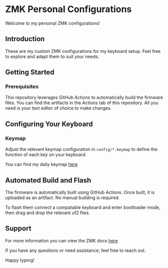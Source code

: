 # ZMK Personal Configurations

Welcome to my personal ZMK configurations!

## Introduction

These are my custom ZMK configurations for my keyboard setup. Feel free to explore and adapt them to suit your needs.

## Getting Started

### Prerequisites

This repository leverages GitHub Actions to automatically build the firmware files. You can find the artifacts in the Actions tab of this repository. All you need is your text editor of choice to make changes.

## Configuring Your Keyboard

### Keymap

Adjust the relevant keymap configuration in `config/*.keymap` to define the function of each key on your keyboard.

You can find my daily keymap [here](config/base_lower.keymap)

## Automated Build and Flash

The firmware is automatically built using GitHub Actions. Once built, it is uploaded as an artifact. No manual building is required.

To flash them connect a compatable keyboard and enter bootloader mode, then drag and drop the relevant uf2 files. 

## Support

For more information you can view the ZMK docs [here](https://zmk.dev/docs/development/documentation)

If you have any questions or need assistance, feel free to reach out.

Happy typing!
